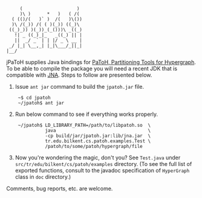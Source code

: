          (                    )
         )\ )      *   )   ( /(
      ( (()/(   )` )  /(   )\())
      )\ /(_)) /( ( )(_)) ((_)\
     ((_)_)) )(_))_(_()))\ _((_)
       !| _ ((_)_|_   _((_) || |
       ||  _/ _` | | |/ _ \ __ |
     _/ |_| \__,_| |_|\___/_||_|
    |__/

jPaToH supplies Java bindings for [PaToH, Partitioning Tools for Hypergraph](http://bmi.osu.edu/~umit/software.html). To be able to compile the package you will need a recent JDK that is compatible with [JNA](https://jna.dev.java.net/). Steps to follow are presented below.

1. Issue `ant jar` command to build the `jpatoh.jar` file.

        ~$ cd jpatoh
        ~/jpatoh$ ant jar

2. Run below command to see if everything works properly.

        ~/jpatoh$ LD_LIBRARY_PATH=/path/to/libpatoh.so  \
                  java                                  \
                  -cp build/jar/jpatoh.jar:lib/jna.jar  \
                  tr.edu.bilkent.cs.patoh.examples.Test \
                  /patoh/to/some/patoh/hypergraph/file

3. Now you're wondering the magic, don't you? See `Test.java` under `src/tr/edu/bilkent/cs/patoh/examples` directory. (To see the full list of exported functions, consult to the javadoc specification of `HyperGraph` class in `doc` directory.)

Comments, bug reports, etc. are welcome.
